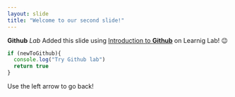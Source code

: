 ```yaml
---
layout: slide
title: "Welcome to our second slide!"
---
```

**Github** _Lab_
Added this slide using [Introduction to **Github**](https://lab.github.com/githubtraining/introduction-to-github) on Learnig Lab! :wink:
```javascript
if (newToGithub){
  console.log("Try Github lab")
  return true
}
```
Use the left arrow to go back!
